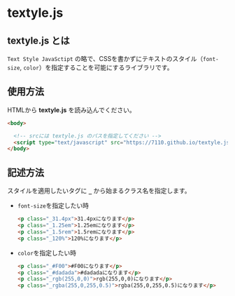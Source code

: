 # textyle.js

## **textyle.js** とは

`Text Style JavaSctipt` の略で、CSSを書かずにテキストのスタイル（`font-size`, `color`）を指定することを可能にするライブラリです。


## 使用方法

HTMLから **textyle.js** を読み込んでください。

```HTML
<body>

  <!-- srcには textyle.js のパスを指定してください -->
  <script type="text/javascript" src="https://7110.github.io/textyle.js/textyle.js"></script>
</body>
```


## 記述方法

スタイルを適用したいタグに **`_`** から始まるクラス名を指定します。

* `font-size`を指定したい時

  ```HTML
  <p class="_31.4px">31.4pxになります</p>
  <p class="_1.25em">1.25emになります</p>
  <p class="_1.5rem">1.5remになります</p>
  <p class="_120%">120%になります</p>
  ```

* `color`を指定したい時

  ```HTML
  <p class="_#F00">#F00になります</p>
  <p class="_#dadada">#dadadaになります</p>
  <p class="_rgb(255,0,0)">rgb(255,0,0)になります</p>
  <p class="_rgba(255,0,255,0.5)">rgba(255,0,255,0.5)になります</p>
  ```
